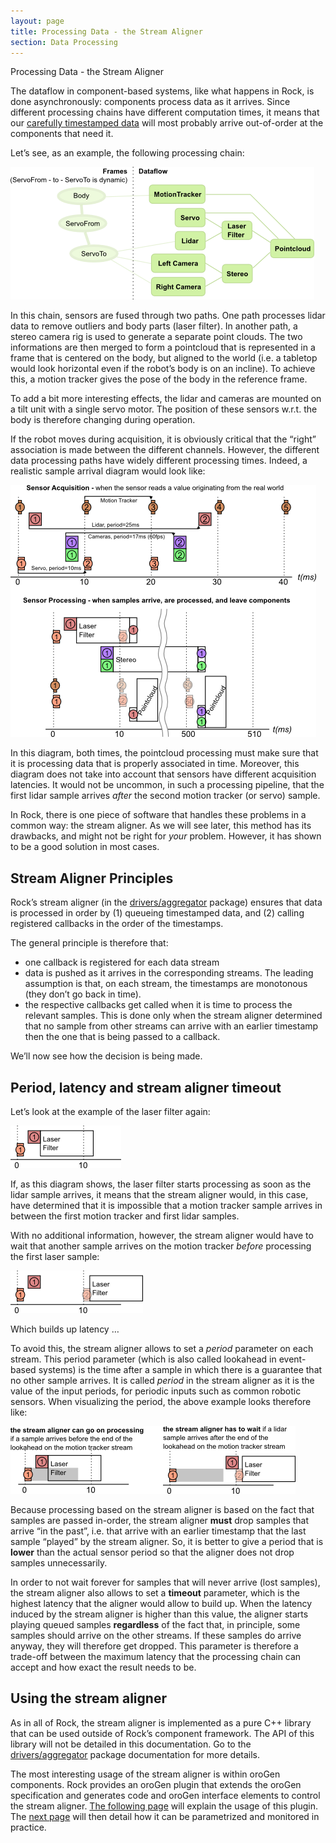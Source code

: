 ```yaml
---
layout: page
title: Processing Data - the Stream Aligner
section: Data Processing
---
```

<div class="content2">
<div class="content2-pagetitle">Processing Data - the Stream Aligner</div>
<div class="content2-container line-box">
<div class="content2-container-1col">



<p>The dataflow in component-based systems, like what happens in Rock, is done
asynchronously: components process data as it arrives. Since different
processing chains have different computation times, it means that our <a href="timestamping.html">carefully
timestamped data</a> will most probably arrive out-of-order at
the components that need it.</p>

<p>Let&rsquo;s see, as an example, the following processing chain:</p>

<p class="align-center"><img src="stream_aligner_chain.png" alt="Example Processing Chain" /></p>

<p>In this chain, sensors are fused through two paths. One path processes lidar
data to remove outliers and body parts (laser filter). In another path, a stereo
camera rig is used to generate a separate point clouds. The two informations are
then merged to form a pointcloud that is represented in a frame that is
centered on the body, but aligned to the world (i.e. a tabletop would look
horizontal even if the robot&rsquo;s body is on an incline). To achieve this, a motion
tracker gives the pose of the body in the reference frame.</p>

<p>To add a bit more interesting effects, the lidar and cameras are mounted on a
tilt unit with a single servo motor. The position of these sensors w.r.t. the
body is therefore changing during operation. </p>

<p>If the robot moves during acquisition, it is obviously critical that the &ldquo;right&rdquo;
association is made between the different channels. However, the different data
processing paths have widely different processing times. Indeed, a realistic
sample arrival diagram would look like:</p>

<p class="align-center"><img src="stream_aligner_timeline.png" alt="Timeline Diagram for the Example Processing Chain" /></p>

<p>In this diagram, both times, the pointcloud processing must make sure that it is
processing data that is properly associated in time. Moreover, this diagram does
not take into account that sensors have different acquisition latencies. It
would not be uncommon, in such a processing pipeline, that the first lidar
sample arrives <em>after</em> the second motion tracker (or servo) sample.</p>

<p>In Rock, there is one piece of software that handles these problems in a common
way: the stream aligner. As we will see later, this method has its drawbacks,
and might not be right for <em>your</em> problem. However, it has shown to be a good
solution in most cases.</p>

<h2 id="stream-aligner-principles">Stream Aligner Principles</h2>
<p>Rock&rsquo;s stream aligner (in the <a href="/pkg/drivers/aggregator/index.html">drivers/aggregator</a> package) ensures that
data is processed in order by (1) queueing timestamped data, and (2) calling
registered callbacks in the order of the timestamps.</p>

<p>The general principle is therefore that:</p>

<ul>
<li>one callback is registered for each data stream</li>
<li>data is pushed as it arrives in the corresponding streams. The leading
assumption is that, on each stream, the timestamps are monotonous (they don&rsquo;t
go back in time).</li>
<li>the respective callbacks get called when it is time to process the relevant
samples. This is done only when the stream aligner determined that no sample
from other streams can arrive with an earlier timestamp then the one that is
being passed to a callback.</li>
</ul>

<p>We&rsquo;ll now see how the decision is being made.</p>

<h2 id="period-latency-and-stream-aligner-timeout">Period, latency and stream aligner timeout</h2>

<p>Let&rsquo;s look at the example of the laser filter again:</p>

<p class="align-center"><img src="stream_aligner_period_latency_timeout_1.png" alt="Laser Filter Timeline" /></p>

<p>If, as this diagram shows, the laser filter starts processing as soon as the
lidar sample arrives, it means that the stream aligner would, in this case, have
determined that it is impossible that a motion tracker sample arrives in between
the first motion tracker and first lidar samples.</p>

<p>With no additional information, however, the stream aligner would have to wait
that another sample arrives on the motion tracker <em>before</em> processing the first
laser sample:</p>

<p class="align-center"><img src="stream_aligner_period_latency_timeout_2.png" alt="Laser Filter Timeline" /></p>

<p>Which builds up latency &hellip;</p>

<p>To avoid this, the stream aligner allows to set a <em>period</em> parameter on each
stream. This period parameter (which is also called lookahead in event-based
systems) is the time after a sample in which there is a guarantee that no other
sample arrives. It is called <em>period</em> in the stream aligner as it is the value
of the input periods, for periodic inputs such as common robotic sensors. When
visualizing the period, the above example looks therefore like:</p>

<p><img src="stream_aligner_period_latency_timeout.png" alt="Effect of period on the stream aligner behaviour" /></p>

<p class="warning">Because processing based on the stream aligner is based on the fact that samples
are passed in-order, the stream aligner <strong>must</strong> drop samples that arrive &ldquo;in
the past&rdquo;, i.e. that arrive with an earlier timestamp that the last sample
&ldquo;played&rdquo; by the stream aligner. So, it is better to give a period that is
<strong>lower</strong> than the actual sensor period so that the aligner does not drop
samples unnecessarily.</p>

<p>In order to not wait forever for samples that will never arrive (lost samples),
the stream aligner also allows to set a <strong>timeout</strong> parameter, which is the
highest latency that the aligner would allow to build up. When the latency
induced by the stream aligner is higher than this value, the aligner starts
playing queued samples <strong>regardless</strong> of the fact that, in principle, some
samples should arrive on the other streams. If these samples do arrive anyway,
they will therefore get dropped. This parameter is therefore a trade-off between
the maximum latency that the processing chain can accept and how exact the
result needs to be.</p>

<h2 id="using-the-stream-aligner">Using the stream aligner</h2>
<p>As in all of Rock, the stream aligner is implemented as a pure C++ library that
can be used outside of Rock&rsquo;s component framework. The API of this library will
not be detailed in this documentation. Go to the <a href="/pkg/drivers/aggregator/index.html">drivers/aggregator</a> package documentation for more details.</p>

<p>The most interesting usage of the stream aligner is within oroGen components.
Rock provides an oroGen plugin that extends the oroGen specification and
generates code and oroGen interface elements to control the stream aligner. <a href="stream_aligner_orogen.html">The
following page</a> will explain the usage of this
plugin. The <a href="stream_aligner_runtime.html">next page</a> will then detail how it can
be parametrized and monitored in practice.</p>



</div>
</div>
</div>
